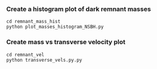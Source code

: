 ### Create a histogram plot of dark remnant masses

```
cd remnant_mass_hist
python plot_masses_histogram_NSBH.py
```

### Create mass vs transverse velocity plot
```
cd remnant_vel
python transverse_vels.py.py
```

